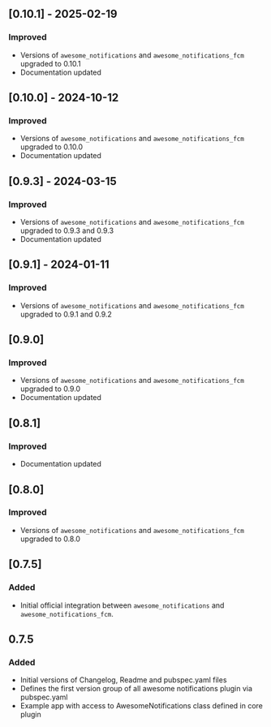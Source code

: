 ## [0.10.1] - 2025-02-19
### Improved
* Versions of `awesome_notifications` and `awesome_notifications_fcm` upgraded to 0.10.1
* Documentation updated

## [0.10.0] - 2024-10-12
### Improved
* Versions of `awesome_notifications` and `awesome_notifications_fcm` upgraded to 0.10.0
* Documentation updated

## [0.9.3] - 2024-03-15
### Improved
* Versions of `awesome_notifications` and `awesome_notifications_fcm` upgraded to 0.9.3 and 0.9.3
* Documentation updated

## [0.9.1] - 2024-01-11
### Improved
* Versions of `awesome_notifications` and `awesome_notifications_fcm` upgraded to 0.9.1 and 0.9.2

## [0.9.0]
### Improved
* Versions of `awesome_notifications` and `awesome_notifications_fcm` upgraded to 0.9.0
* Documentation updated 

## [0.8.1]
### Improved
* Documentation updated 

## [0.8.0]
### Improved
* Versions of `awesome_notifications` and `awesome_notifications_fcm` upgraded to 0.8.0

## [0.7.5]
### Added
* Initial official integration between `awesome_notifications` and `awesome_notifications_fcm`.

## 0.7.5
### Added
* Initial versions of Changelog, Readme and pubspec.yaml files
* Defines the first version group of all awesome notifications plugin via pubspec.yaml
* Example app with access to AwesomeNotifications class defined in core plugin
